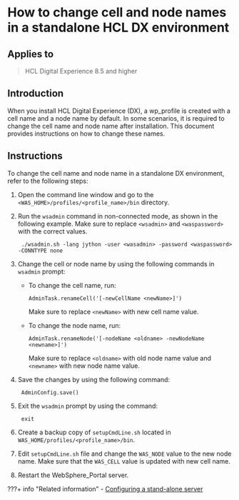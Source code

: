# How to change cell and node names in a standalone HCL DX environment

## Applies to  

> HCL Digital Experience 8.5 and higher  

## Introduction  

When you install HCL Digital Experience (DX), a wp_profile is created with a cell name and a node name by default. In some scenarios, it is required to change the cell name and node name after installation. This document provides instructions on how to change these names.  

## Instructions  

To change the cell name and node name in a standalone DX environment, refer to the following steps:  

1. Open the command line window and go to the `<WAS_HOME>/profiles/<profile_name>/bin` directory.  

2. Run the `wsadmin` command in non-connected mode, as shown in the following example. Make sure to replace `<wsadmin>` and `<waspassword>` with the correct values.  

    ```text
     ./wsadmin.sh -lang jython -user <wasadmin> -password <waspassword> -CONNTYPE none  
    ```  

3. Change the cell or node name by using the following commands in `wsadmin` prompt:

    - To change the cell name, run: 

        ```text
        AdminTask.renameCell('[-newCellName <newName>]')  
        ```  

        Make sure to replace `<newName>` with new cell name value.

    - To change the node name, run:  

        ```text
        AdminTask.renameNode('[-nodeName <oldname> -newNodeName <newname>]')
        ``` 

        Make sure to replace `<oldname>` with old node name value and `<newname>` with new node name value.  

4. Save the changes by using the following command:  

    ```text
     AdminConfig.save()  
    ```

5. Exit the `wsadmin` prompt by using the command:  

    ```text
     exit
    ```

6. Create a backup copy of `setupCmdLine.sh` located in `WAS_HOME/profiles/<profile_name>/bin`.  

7. Edit `setupCmdLine.sh` file and change the `WAS_NODE` value to the new node name. Make sure that the `WAS_CELL` value is updated with new cell name.  

8. Restart the WebSphere_Portal server.

???+ info "Related information"
    - [Configuring a stand-alone server](../../../deployment/manage/config_standalone.md)
